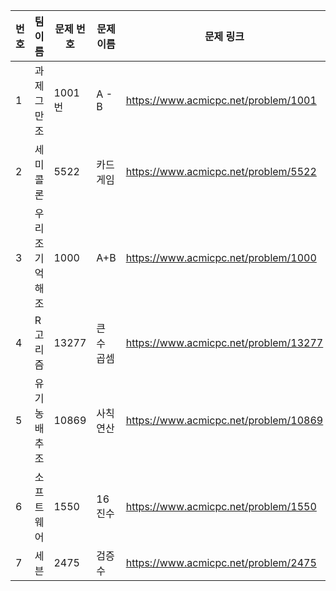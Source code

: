 | 번호 | 팀 이름         | 문제 번호 | 문제 이름  | 문제 링크                             |
| ---- | --------------- | --------- | ---------- | ------------------------------------- |
| 1    | 과제그만조      | 1001번    | A - B      | https://www.acmicpc.net/problem/1001  |
| 2    | 세미콜론        | 5522      | 카드 게임  | https://www.acmicpc.net/problem/5522  |
| 3    | 우리조 기억해조 | 1000      | A+B        | https://www.acmicpc.net/problem/1000  |
| 4    | R고리즘         | 13277     | 큰 수 곱셈 | https://www.acmicpc.net/problem/13277 |
| 5    | 유기농배추조    | 10869     | 사칙연산   | https://www.acmicpc.net/problem/10869 |
| 6    | 소프트웨어      | 1550      | 16진수     | https://www.acmicpc.net/problem/1550  |
| 7    | 세븐            | 2475      | 검증수     | https://www.acmicpc.net/problem/2475  |
